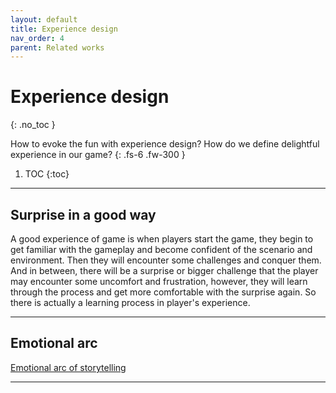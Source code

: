 ```yaml
---
layout: default
title: Experience design
nav_order: 4
parent: Related works
---
```


# Experience design
{: .no_toc }

How to evoke the fun with experience design? How do we define delightful experience in our game?
{: .fs-6 .fw-300 }

1. TOC
{:toc}

---

## Surprise in a good way
A good experience of game is when players start the game, they begin to get familiar with the gameplay and become confident of the scenario and environment. Then they will encounter some challenges and conquer them. And in between, there will be a surprise or bigger challenge that the player may encounter some uncomfort and frustration, however, they will learn through the process and get more comfortable with the surprise again. So there is actually a learning process in player's experience.

---

## Emotional arc 
[Emotional arc of storytelling](https://nofilmschool.com/2016/11/emotional-arcs-6-storytelling-kurt-vonnegut)

---


